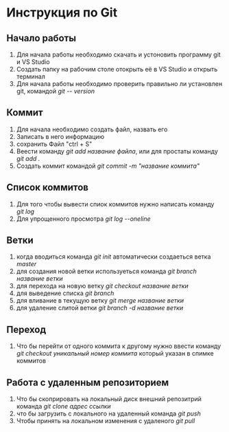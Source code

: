 # Инструкция по Git
## Начало работы
1. Для начала работы необходимо скачать и устоновить программу git и VS Studio
2. Создать папку на рабочим столе отокрыть её в VS Studio и открыть терминал
3. Для начала работы необходимо проверить правильно ли установлен git, командой *git --
version*
## Коммит
1. Для начала необходимо создать файл, назвать его
2. Записать в него информацию
3. сохранить Файл "ctrl + S"
4. Веести команду *git add название файла*, или для простаты команду *git add .*
5. Создать коммит командой *git commit -m "название коммита"*
## Список коммитов
1. Для того чтобы вывести спиок коммитов нужно написать команду *git log*
2. Для упрощенного просмотра *git log --oneline* 
## Ветки
1. когда вводиться команда *git init* автоматически создаеться ветка *master*
2. для создания новой ветки используеться команда *git branch название ветки*
3. для перехода на новую ветку *git checkout название ветки*
4. для выведение списка *git branch*
5. для вливание в текущую ветку *git merge название ветки*
6. для удаление слитой ветки *git branch -d название ветки*
## Переход
1. Что бы перейти от одного коммита к другому нужно ввести команду *git checkout уникальный номер коммита* который указан в спимке коммитов
## Работа с удаленным репозиторием
1. Что бы скоприровать на локальный диск внешний репозитрий команда *git clone адрес ссылки*
2. что бы загрузить с локального на удаленный команда *git push*
3. Чтобы принять на локальном изменения с удаленого *git pull*